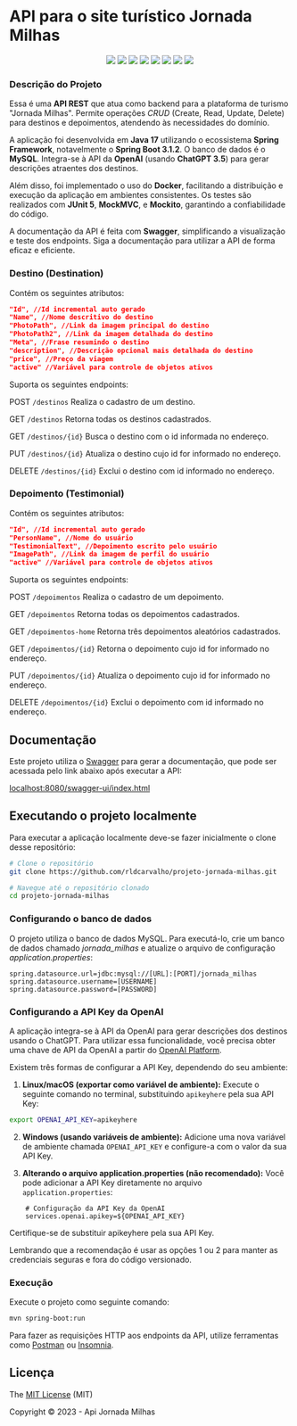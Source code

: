 # API para o site turístico Jornada Milhas

<p align="center">
  <img src="https://img.shields.io/static/v1?label=spring&message=3.1.2&color=blue&style=for-the-badge&logo=SPRING"/>
  <img src="http://img.shields.io/static/v1?label=Java&message=17&color=blue&style=for-the-badge&logo=openjdk&logoColor=white"/>
  <img src="https://img.shields.io/static/v1?label=MySQL&message=8.0.31&color=blue&style=for-the-badge&logo=mysql&logoColor=white"/>
  <img src="http://img.shields.io/static/v1?label=Docker&message=4.24.0&color=blue&style=for-the-badge&logo=docker"/>
  <img src="http://img.shields.io/static/v1?label=Maven&message=4.0.0&color=blue&style=for-the-badge&logo=Apache%20Maven"/>
  <img src="http://img.shields.io/static/v1?label=CHATGPT&message=3.5&color=blue&style=for-the-badge&logo=openai&logoColor=white"/>
  <img src="http://img.shields.io/static/v1?label=TESTS&message=18%20passed&color=GREEN&style=for-the-badge"/>
   <img src="http://img.shields.io/static/v1?label=STATUS&message=CONCLUIDO&color=GREEN&style=for-the-badge"/>
</p>

### Descrição do Projeto

Essa é uma **API REST** que atua como backend para a plataforma de turismo "Jornada Milhas". Permite operações *CRUD* (Create, Read, Update, Delete) para destinos e depoimentos, atendendo às necessidades do domínio.

A aplicação foi desenvolvida em **Java 17** utilizando o ecossistema **Spring Framework**, notavelmente o **Spring Boot 3.1.2**. O banco de dados é o **MySQL**. Integra-se à API da **OpenAI** (usando **ChatGPT 3.5**) para gerar descrições atraentes dos destinos.

Além disso, foi implementado o uso do **Docker**, facilitando a distribuição e execução da aplicação em ambientes consistentes. Os testes são realizados com **JUnit 5**, **MockMVC**, e **Mockito**, garantindo a confiabilidade do código.

A documentação da API é feita com **Swagger**, simplificando a visualização e teste dos endpoints. Siga a documentação para utilizar a API de forma eficaz e eficiente.


### Destino (Destination)

Contém os seguintes atributos:

```json
"Id", //Id incremental auto gerado
"Name", //Nome descritivo do destino
"PhotoPath", //Link da imagem principal do destino
"PhotoPath2", //Link da imagem detalhada do destino
"Meta", //Frase resumindo o destino
"description", //Descrição opcional mais detalhada do destino
"price", //Preço da viagem
"active" //Variável para controle de objetos ativos
```

Suporta os seguintes endpoints:

POST ```/destinos```
Realiza o cadastro de um destino.

GET ```/destinos```
Retorna todas os destinos cadastrados.

GET ```/destinos/{id}```
Busca o destino com o id informada no endereço.

PUT ```/destinos/{id}```
Atualiza o destino cujo id for informado no endereço.

DELETE ```/destinos/{id}```
Exclui o destino com id informado no endereço.

### Depoimento (Testimonial)

Contém os seguintes atributos:

```json
"Id", //Id incremental auto gerado
"PersonName", //Nome do usuário
"TestimonialText", //Depoimento escrito pelo usuário
"ImagePath", //Link da imagem de perfil do usuário 
"active" //Variável para controle de objetos ativos
```

Suporta os seguintes endpoints:

POST ```/depoimentos```
Realiza o cadastro de um depoimento.

GET ```/depoimentos```
Retorna todas os depoimentos cadastrados.

GET ```/depoimentos-home```
Retorna três depoimentos aleatórios cadastrados.

GET ```/depoimentos/{id}```
Retorna o depoimento cujo id for informado no endereço.

PUT ```/depoimentos/{id}```
Atualiza o depoimento cujo id for informado no endereço.

DELETE ```/depoimentos/{id}```
Exclui o depoimento com id informado no endereço.

## Documentação

Este projeto utiliza o [Swagger](https://springdoc.org/) para gerar a documentação, que pode ser acessada pelo link abaixo após executar a API:

[localhost:8080/swagger-ui/index.html](http://localhost:8080/swagger-ui/index.html)


## Executando o projeto localmente

Para executar a aplicação localmente deve-se fazer inicialmente o clone desse repositório:

```bash
# Clone o repositório
git clone https://github.com/rldcarvalho/projeto-jornada-milhas.git

# Navegue até o repositório clonado
cd projeto-jornada-milhas
```
### Configurando o banco de dados

O projeto utiliza o banco de dados MySQL. Para executá-lo, crie um banco de dados chamado *jornada_milhas* e atualize o arquivo de configuração *application.properties*:

```properties
spring.datasource.url=jdbc:mysql://[URL]:[PORT]/jornada_milhas
spring.datasource.username=[USERNAME]
spring.datasource.password=[PASSWORD]
```

### Configurando a API Key da OpenAI

A aplicação integra-se à API da OpenAI para gerar descrições dos destinos usando o ChatGPT. Para utilizar essa funcionalidade, você precisa obter uma chave de API da OpenAI a partir do [OpenAI Platform](https://platform.openai.com/).

Existem três formas de configurar a API Key, dependendo do seu ambiente:

1. **Linux/macOS (exportar como variável de ambiente):**
   Execute o seguinte comando no terminal, substituindo `apikeyhere` pela sua API Key:
```bash
export OPENAI_API_KEY=apikeyhere
```

2. **Windows (usando variáveis de ambiente):**
   Adicione uma nova variável de ambiente chamada `OPENAI_API_KEY` e configure-a com o valor da sua API Key.
   
3. **Alterando o arquivo application.properties (não recomendado):**
   Você pode adicionar a API Key diretamente no arquivo `application.properties`:
```properties
    # Configuração da API Key da OpenAI
    services.openai.apikey=${OPENAI_API_KEY}
```
Certifique-se de substituir apikeyhere pela sua API Key.

Lembrando que a recomendação é usar as opções 1 ou 2 para manter as credenciais seguras e fora do código versionado.
### Execução

Execute o projeto como seguinte comando:

```bash
mvn spring-boot:run
```

Para fazer as requisições HTTP aos endpoints da API, utilize ferramentas como [Postman](https://www.postman.com/) ou [Insomnia](https://insomnia.rest/download).

## Licença

The [MIT License](https://github.com/rldcarvalho/projeto-jornada-milhas/blob/main/LICENSE) (MIT)

Copyright :copyright: 2023 - Api Jornada Milhas
